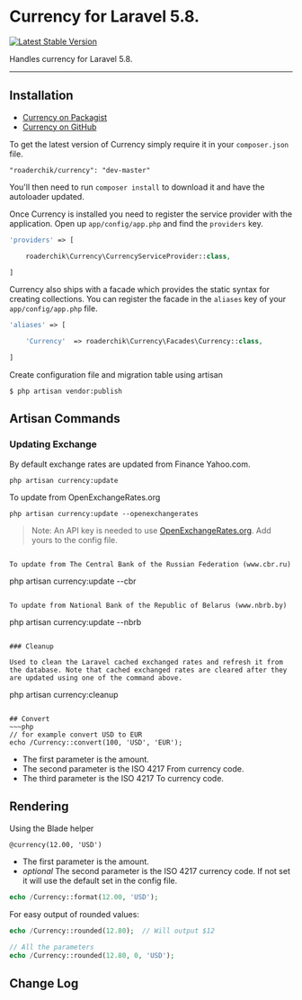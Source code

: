 # Currency for Laravel 5.8.

[![Latest Stable Version](https://poser.pugx.org/roaderchik/currency/v/stable)](https://packagist.org/packages/roaderchik/currency)

Handles currency for Laravel 5.8.

----------

## Installation

- [Currency on Packagist](https://packagist.org/packages/roaderchik/currency)
- [Currency on GitHub](https://github.com/roaderchik/currency)

To get the latest version of Currency simply require it in your `composer.json` file.

~~~
"roaderchik/currency": "dev-master"
~~~

You'll then need to run `composer install` to download it and have the autoloader updated.

Once Currency is installed you need to register the service provider with the application. Open up `app/config/app.php` and find the `providers` key.

~~~php
'providers' => [

    roaderchik\Currency\CurrencyServiceProvider::class,

]
~~~

Currency also ships with a facade which provides the static syntax for creating collections. You can register the facade in the `aliases` key of your `app/config/app.php` file.

~~~php
'aliases' => [

    'Currency'  => roaderchik\Currency\Facades\Currency::class,

]
~~~

Create configuration file and migration table using artisan

~~~
$ php artisan vendor:publish
~~~

## Artisan Commands

### Updating Exchange

By default exchange rates are updated from Finance Yahoo.com.

~~~
php artisan currency:update
~~~

To update from OpenExchangeRates.org
~~~
php artisan currency:update --openexchangerates
~~~
> Note: An API key is needed to use [OpenExchangeRates.org](http://OpenExchangeRates.org). Add yours to the config file.
~~~

To update from The Central Bank of the Russian Federation (www.cbr.ru)
~~~
php artisan currency:update --cbr
~~~

To update from National Bank of the Republic of Belarus (www.nbrb.by)
~~~
php artisan currency:update --nbrb
~~~

### Cleanup

Used to clean the Laravel cached exchanged rates and refresh it from the database. Note that cached exchanged rates are cleared after they are updated using one of the command above.

~~~
php artisan currency:cleanup
~~~

## Convert
~~~php
// for example convert USD to EUR
echo /Currency::convert(100, 'USD', 'EUR');
~~~

- The first parameter is the amount.
- The second parameter is the ISO 4217 From currency code.
- The third parameter is the ISO 4217 To currency code.

## Rendering

Using the Blade helper

~~~html
@currency(12.00, 'USD')
~~~

- The first parameter is the amount.
- *optional* The second parameter is the ISO 4217 currency code. If not set it will use the default set in the config file.

~~~php
echo /Currency::format(12.00, 'USD');
~~~

For easy output of rounded values:

~~~php
echo /Currency::rounded(12.80);  // Will output $12

// All the parameters
echo /Currency::rounded(12.80, 0, 'USD');
~~~

## Change Log
